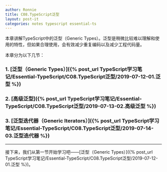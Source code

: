 ```yaml
---
author: Ronnie
title: C08.TypeScript泛型
layout: post-it
categories: notes typescript essential-ts
---
```


本章讲解TypeScript中的泛型（Generic Types）。泛型是稍微比较难以理解和使用的特性，但如果合理使用，会有效减少重复编码以及减少工程代码量。

本章分为以下几节：

### 1. [泛型（Generic Types）]({% post_url TypeScript学习笔记/Essential-TypeScript/C08.TypeScript泛型/2019-07-12-01.泛型 %})

### 2. [高级泛型]({% post_url TypeScript学习笔记/Essential-TypeScript/C08.TypeScript泛型/2019-07-13-02.高级泛型 %})

### 3. [泛型迭代器（Generic Iterators）]({% post_url TypeScript学习笔记/Essential-TypeScript/C08.TypeScript泛型/2019-07-14-03.泛型迭代器 %})

---

接下来，我们从第一节开始学习吧——[泛型（Generic Types）]({% post_url TypeScript学习笔记/Essential-TypeScript/C08.TypeScript泛型/2019-07-12-01.泛型 %})。
